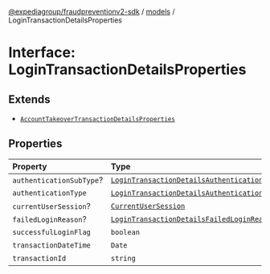 [@expediagroup/fraudpreventionv2-sdk](../../index.md) / [models](../index.md) / LoginTransactionDetailsProperties

# Interface: LoginTransactionDetailsProperties

## Extends

- [`AccountTakeoverTransactionDetailsProperties`](AccountTakeoverTransactionDetailsProperties.md)

## Properties

| Property | Type | Description | Inheritance | Source |
| :------ | :------ | :------ | :------ | :------ |
| `authenticationSubType`? | [`LoginTransactionDetailsAuthenticationSubTypeEnum`](../type-aliases/LoginTransactionDetailsAuthenticationSubTypeEnum.md) | - | - | models/LoginTransactionDetails.ts:88 |
| `authenticationType` | [`LoginTransactionDetailsAuthenticationTypeEnum`](../type-aliases/LoginTransactionDetailsAuthenticationTypeEnum.md) | - | - | models/LoginTransactionDetails.ts:87 |
| `currentUserSession`? | [`CurrentUserSession`](../classes/CurrentUserSession.md) | - | [`AccountTakeoverTransactionDetailsProperties`](AccountTakeoverTransactionDetailsProperties.md).`currentUserSession` | models/AccountTakeoverTransactionDetails.ts:63 |
| `failedLoginReason`? | [`LoginTransactionDetailsFailedLoginReasonEnum`](../type-aliases/LoginTransactionDetailsFailedLoginReasonEnum.md) | - | - | models/LoginTransactionDetails.ts:90 |
| `successfulLoginFlag` | `boolean` | - | - | models/LoginTransactionDetails.ts:89 |
| `transactionDateTime` | `Date` | - | [`AccountTakeoverTransactionDetailsProperties`](AccountTakeoverTransactionDetailsProperties.md).`transactionDateTime` | models/AccountTakeoverTransactionDetails.ts:61 |
| `transactionId` | `string` | - | [`AccountTakeoverTransactionDetailsProperties`](AccountTakeoverTransactionDetailsProperties.md).`transactionId` | models/AccountTakeoverTransactionDetails.ts:62 |
